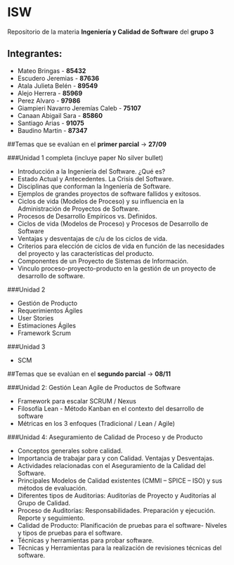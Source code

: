 # ISW
Repositorio de la materia **Ingeniería y Calidad de Software** del **grupo 3**
## Integrantes:
* Mateo Bringas - **85432**
* Escudero Jeremias - **87636**
* Atala Julieta Belén - **89549**
* Alejo Herrera - **85969**
* Perez Alvaro - **97986**
* Giampieri Navarro Jeremías Caleb - **75107**
* Canaan Abigail Sara - **85860**
* Santiago Arias - **91075**
* Baudino Martin - **87347**

##Temas que se evalúan en el **primer parcial** -> **27/09**

###Unidad 1 completa (incluye paper No silver bullet)

- Introducción a la Ingeniería del Software. ¿Qué es?
- ⁠Estado Actual y Antecedentes. La Crisis del Software.
- ⁠Disciplinas que conforman la Ingeniería de Software.
- ⁠Ejemplos de grandes proyectos de software fallidos y exitosos.
- ⁠Ciclos de vida (Modelos de Proceso) y su influencia en la Administración de Proyectos de Software.
- ⁠Procesos de Desarrollo Empíricos vs. Definidos.
- ⁠Ciclos de vida (Modelos de Proceso) y Procesos de Desarrollo de Software
- ⁠Ventajas y desventajas de c/u de los ciclos de vida.
- ⁠Criterios para elección de ciclos de vida en función de las necesidades del proyecto y las características del producto.
- ⁠Componentes de un Proyecto de Sistemas de Información.
- ⁠Vinculo proceso-proyecto-producto en la gestión de un proyecto de desarrollo de software.

###Unidad 2

- ⁠Gestión de Producto
- ⁠Requerimientos Ágiles 
- ⁠User Stories
- ⁠Estimaciones Ágiles
- Framework Scrum
  
###Unidad 3

- SCM

##Temas que se evalúan en el **segundo parcial** -> **08/11**

###Unidad 2: Gestión Lean Agile de Productos de Software

- Framework para escalar SCRUM / Nexus
- Filosofía Lean - Método Kanban en el contexto del desarrollo de software
- Métricas en los 3 enfoques (Tradicional / Lean / Agile)
  
###Unidad 4: Aseguramiento de Calidad de Proceso y de Producto

- Conceptos generales sobre calidad.
- Importancia de trabajar para y con Calidad. Ventajas y Desventajas.
- Actividades relacionadas con el Aseguramiento de la Calidad del Software.
- Principales Modelos de Calidad existentes (CMMI – SPICE – ISO) y sus métodos de evaluación.
- Diferentes tipos de Auditorias: Auditorías de Proyecto y Auditorías al Grupo de Calidad.
- Proceso de Auditorías: Responsabilidades. Preparación y ejecución. Reporte y seguimiento.
- Calidad de Producto: Planificación de pruebas para el software- Niveles y tipos de pruebas para el software.
- Técnicas y herramientas para probar software.
- Técnicas y Herramientas para la realización de revisiones técnicas del software.

